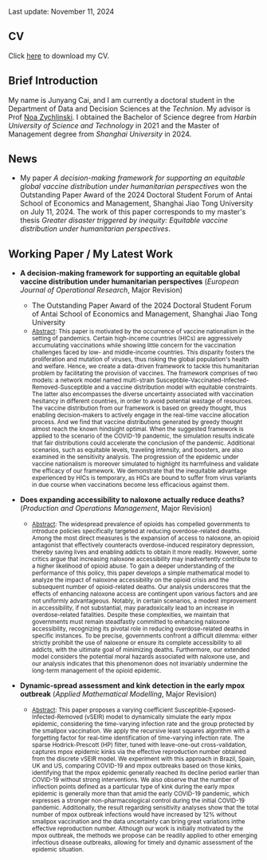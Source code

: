 Last update: November 11, 2024

## CV
Click [here](https://raw.githubusercontent.com/cai-junyang/cai-junyang.github.io/main/cjy-cv.pdf) to download my CV. 

## Brief Introduction
My name is Junyang Cai, and I am currently a doctoral student in the Department of Data and Decision Sciences at the *Technion*. My advisor is Prof [Noa Zychlinski](https://noazy.net.technion.ac.il/). I obtained the Bachelor of Science degree from *Harbin University of Science and Technology* in 2021 and the Master of Management degree from *Shanghai University* in 2024. 

## News
- My paper *A decision-making framework for supporting an equitable global vaccine distribution under humanitarian perspectives* won the Outstanding Paper Award of the 2024 Doctoral Student Forum of Antai School of Economics and Management, Shanghai Jiao Tong University on July 11, 2024. The work of this paper corresponds to my master's thesis *Greater disaster triggered by inequity: Equitable vaccine distribution under humanitarian perspectives*.

## Working Paper / My Latest Work
- **A decision-making framework for supporting an equitable global vaccine distribution under humanitarian perspectives** (*European Journal of Operational Research*, Major Revision)
  - The Outstanding Paper Award of the 2024 Doctoral Student Forum of Antai School of Economics and Management, Shanghai Jiao Tong University
  - <small><u>Abstract</u>: This paper is motivated by the occurrence of vaccine nationalism in the setting of pandemics. Certain high-income countries (HICs) are aggressively accumulating vaccinations while showing little concern for the vaccination challenges faced by low- and middle-income countries. This disparity fosters the proliferation and mutation of viruses, thus risking the global population's health and welfare. Hence, we create a data-driven framework to tackle this humanitarian problem by facilitating the provision of vaccines. The framework comprises of two models: a network model named multi-strain Susceptible-Vaccinated-Infected-Removed-Susceptible and a vaccine distribution model with equitable constraints. The latter also encompasses the diverse uncertainty associated with vaccination hesitancy in different countries, in order to avoid potential wastage of resources. The vaccine distribution from our framework is based on greedy thought, thus enabling decision-makers to actively engage in the real-time vaccine allocation process. And we find that vaccine distributions generated by greedy thought almost reach the known hindsight optimal. When the suggested framework is applied to the scenario of the COVID-19 pandemic, the simulation results indicate that fair distributions could accelerate the conclusion of the pandemic. Additional scenarios, such as equitable levels, traveling intensity, and boosters, are also examined in the sensitivity analysis. The progression of the epidemic under vaccine nationalism is moreover simulated to highlight its harmfulness and validate the efficacy of our framework. We demonstrate that the inequitable advantage experienced by HICs is temporary, as HICs are bound to suffer from virus variants in due course when vaccinations become less efficacious against them.</small>

- **Does expanding accessibility to naloxone actually reduce deaths?** (*Production and Operations Management*,  Major Revision)
   - <small><u>Abstract</u>: The widespread prevalence of opioids has compelled governments to introduce policies specifically targeted at reducing overdose-related deaths. Among the most direct measures is the expansion of access to naloxone, an opioid antagonist that effectively counteracts overdose-induced respiratory depression, thereby saving lives and enabling addicts to obtain it more readily. However, some critics argue that increasing naloxone accessibility may inadvertently contribute to a higher likelihood of opioid abuse. To gain a deeper understanding of the performance of this policy, this paper develops a simple mathematical model to analyze the impact of naloxone accessibility on the opioid crisis and the subsequent number of opioid-related deaths. Our analysis underscores that the effects of enhancing naloxone access are contingent upon various factors and are not uniformly advantageous. Notably, in certain scenarios, a modest improvement in accessibility, if not substantial, may paradoxically lead to an increase in overdose-related fatalities. Despite these complexities, we maintain that governments must remain steadfastly committed to enhancing naloxone accessibility, recognizing its pivotal role in reducing overdose-related deaths in specific instances. To be precise, governments confront a difficult dilemma: either strictly prohibit the use of naloxone or ensure its complete accessibility to all addicts, with the ultimate goal of minimizing deaths. Furthermore, our extended model considers the potential moral hazards associated with naloxone use, and our analysis indicates that this phenomenon does not invariably undermine the long-term management of the opioid epidemic.</small>

- **Dynamic-spread assessment and kink detection in the early mpox outbreak** (*Applied Mathematical Modelling*, Major Revision)
    - <small><u>Abstract</u>: This paper proposes a varying coefficient Susceptible-Exposed-Infected-Removed (vSEIR) model to dynamically simulate the early mpox epidemic, considering the time-varying infection rate and the group protected by the smallpox vaccination. We apply the recursive least squares algorithm with a forgetting factor for real-time identification of time-varying infection rate. The sparse Hodrick-Prescott (HP) filter, tuned with leave-one-out cross-validation, captures mpox epidemic kinks via the effective reproduction number obtained from the discrete vSEIR model. We experiment with this approach in Brazil, Spain, UK and US, comparing COVID-19 and mpox outbreaks based on those kinks, identifying that the mpox epidemic generally reached its decline period earlier than COVID-19 without strong interventions. We also observe that the number of inflection points defined as a particular type of kink during the early mpox epidemic is generally more than that amid the early COVID-19 pandemic, which expresses a stronger non-pharmacological control during the initial COVID-19 pandemic. Additionally, the result regarding sensitivity analyses show that the total number of mpox outbreak infections would have increased by 12% without smallpox vaccination and the data uncertainty can bring great variations inthe effective reproduction number. Although our work is initially motivated by the mpox outbreak, the methods we propose can be readily applied to other emerging infectious disease outbreaks, allowing for timely and dynamic assessment of the epidemic situation.</small>


